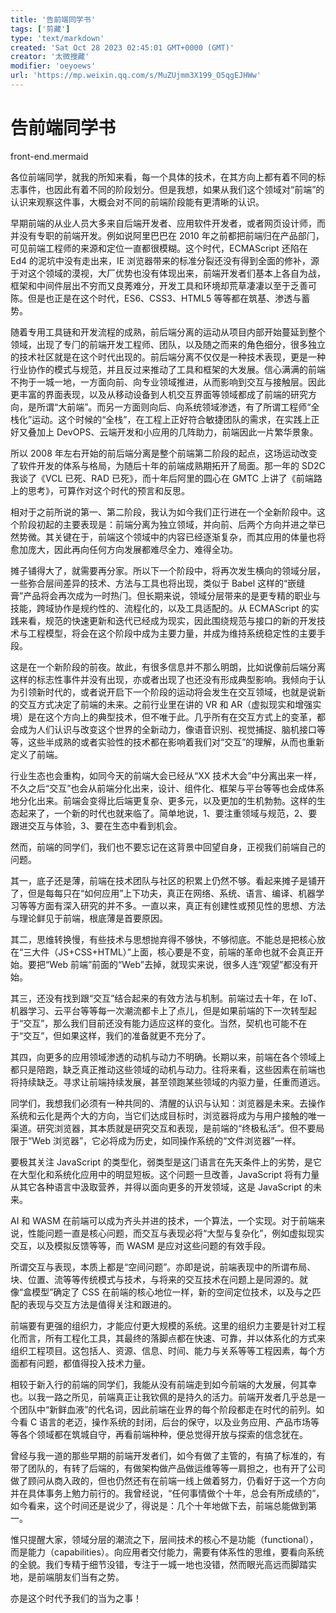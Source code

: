 ```yaml
---
title: '告前端同学书'
tags: ['剪藏']
type: 'text/markdown'
created: 'Sat Oct 28 2023 02:45:01 GMT+0000 (GMT)'
creator: '太微搜藏'
modifier: 'oeyoews'
url: 'https://mp.weixin.qq.com/s/MuZUjmm3X199_O5qgEJHWw'
---
```


# 告前端同学书

front-end.mermaid

各位前端同学，就我的所知来看，每⼀个具体的技术，在其方向上都有着不同的标志事件，也因此有着不同的阶段划分。但是我想，如果从我们这个领域对“前端”的认识来观察这件事，⼤概会对不同的前端阶段能有更清晰的认识。

早期前端的从业⼈员⼤多来⾃后端开发者、应⽤软件开发者，或者⽹⻚设计师，⽽并没有专职的前端开发。例如说阿⾥巴巴在 2010 年之前都把前端归在产品部⻔，可⻅前端⼯程师的来源和定位⼀直都很模糊。这个时代，ECMAScript 还陷在 Ed4 的泥坑中没有⾛出来，IE 浏览器带来的标准分裂还没有得到全⾯的修补，源于对这个领域的漠视，⼤⼚优势也没有体现出来，前端开发者们基本上各⾃为战，框架和中间件层出不穷⽽⼜良莠难分，开发⼯具和环境却荒草凄凄以⾄于乏善可陈。但是也正是在这个时代，ES6、CSS3、HTML5 等等都在筑基、渗透与蓄势。

随着专⽤⼯具链和开发流程的成熟，前后端分离的运动从项⽬内部开始蔓延到整个领域，出现了专⻔的前端开发⼯程师、团队，以及随之⽽来的⻆⾊细分，很多独⽴的技术社区就是在这个时代出现的。前后端分离不仅仅是⼀种技术表现，更是⼀种⾏业协作的模式与规范，并且反过来推动了⼯具和框架的⼤发展。信⼼满满的前端不拘于⼀城⼀地，⼀⽅⾯向前、向专业领域推进，从⽽影响到交互与接触层。因此更丰富的界⾯表现，以及从移动设备到⼈机交互界⾯等领域都成了前端的研究⽅向，是所谓“⼤前端”。⽽另⼀⽅⾯则向后、向系统领域渗透，有了所谓⼯程师“全栈化”运动。这个时候的“全栈”，在⼯程上正好符合敏捷团队的需求，在实践上正好⼜叠加上 DevOPS、云端开发和⼩应⽤的⼏阵助⼒，前端因此⼀⽚繁华景象。

所以 2008 年左右开始的前后端分离是整个前端第⼆阶段的起点，这场运动改变了软件开发的体系与格局，为随后⼗年的前端成熟期拓开了局⾯。那⼀年的 SD2C 我谈了《VCL 已死、RAD 已死》，⽽⼗年后阿⾥的圆⼼在 GMTC 上讲了《前端路上的思考》，可算作对这个时代的预⾔和反思。

相对于之前所说的第⼀、第⼆阶段，我认为如今我们正⾏进在⼀个全新阶段中。这个阶段初起的主要表现是：前端分离为独⽴领域，并向前、后两个⽅向并进之举已然势微。其关键在于，前端这个领域中的内容已经逐渐复杂，⽽其应⽤的体量也将愈加庞⼤，因此再向任何⽅向发展都难尽全⼒、难得全功。

摊⼦铺得⼤了，就需要再分家。所以下⼀个阶段中，将再次发⽣横向的领域分层，⼀些弥合层间差异的技术、⽅法与⼯具也将出现，类似于 Babel 这样的“嵌缝膏”产品将会再次成为⼀时热⻔。但⻓期来说，领域分层带来的是更专精的职业与技能，跨域协作是规约性的、流程化的，以及⼯具适配的。从 ECMAScript 的实践来看，规范的快速更新和迭代已经成为现实，因此围绕规范与接⼝的新的开发技术与⼯程模型，将会在这个阶段中成为主要⼒量，并成为维持系统稳定性的主要⼿段。

这是在⼀个新阶段的前夜。故此，有很多信息并不那么明朗，⽐如说像前后端分离这样的标志性事件并没有出现，亦或者出现了也还没有形成典型影响。我倾向于认为引领新时代的，或者说开启下⼀个阶段的运动将会发⽣在交互领域，也就是说新的交互⽅式决定了前端的未来。之前⾏业⾥在讲的 VR 和 AR（虚拟现实和增强实境）是在这个⽅向上的典型技术，但不唯于此。⼏乎所有在交互⽅式上的变⾰，都会成为⼈们认识与改变这个世界的全新动⼒，像语⾳识别、视觉捕捉、脑机接⼝等等，这些半成熟的或者实验性的技术都在影响着我们对“交互”的理解，从⽽也重新定义了前端。

⾏业⽣态也会重构，如同今天的前端⼤会已经从“XX 技术⼤会”中分离出来⼀样，不久之后“交互”也会从前端分化出来，设计、组件化、框架与平台等等也会成体系地分化出来。前端会变得⽐后端更复杂、更多元，以及更加的⽣机勃勃。这样的⽣态起来了，⼀个新的时代也就来临了。简单地说，1、要注重领域与规范，2、要跟进交互与体验，3、要在⽣态中看到机会。

然而，前端的同学们，我们也不要忘记在这背景中回望自身，正视我们前端自己的问题。

其⼀，底⼦还是薄，前端在技术团队与社区的积累上仍然不够。看起来摊⼦是铺开了，但是每每只在“如何应⽤”上下功夫，真正在⽹络、系统、语⾔、编译、机器学习等等⽅⾯有深⼊研究的并不多。⼀直以来，真正有创建性或预⻅性的思想、⽅法与理论鲜⻅于前端，根底薄是⾸要原因。

其⼆，思维转换慢，有些技术与思想抛弃得不够快，不够彻底。不能总是把核⼼放在“三⼤件（JS+CSS+HTML）”上⾯，核⼼要是不变，前端的⾰命也就不会真正开始。要把“Web 前端”前⾯的“Web”去掉，就现实来说，很多⼈连“观望”都没有开始。

其三，还没有找到跟“交互”结合起来的有效⽅法与机制。前端过去⼗年，在 IoT、机器学习、云平台等等每⼀次潮流都卡上了点⼉，但是如果前端的下⼀次转型起于“交互”，那么我们⽬前还没有能⼒适应这样的变化。当然，契机也可能不在于“交互”，但如果这样，我们的准备就更不充分了。

其四，向更多的应⽤领域渗透的动机与动⼒不明确。⻓期以来，前端在各个领域上都只是陪跑，缺乏真正推动这些领域的动机与动⼒。往将来看，这些因素在前端也将持续缺乏。寻求让前端持续发展，甚⾄领跑某些领域的内驱⼒量，任重⽽道远。

同学们，我想我们必须有一种共同的、清醒的认识与认知：浏览器是未来。去操作系统和云化是两个⼤的⽅向，当它们达成⽬标时，浏览器将成为与⽤户接触的唯⼀渠道。研究浏览器，其本质就是研究交互和表现，是前端的“终极私活”。但不要局限于“Web 浏览器”，它必将成为历史，如同操作系统的“⽂件浏览器”⼀样。

要极其关注 JavaScript 的类型化，弱类型是这⻔语⾔在先天条件上的劣势，是它在⼤型化和系统化应⽤中的明显短板。这个问题⼀旦改善，JavaScript 将有⼒量从其它各种语⾔中汲取营养，并得以⾯向更多的开发领域，这是 JavaScript 的未来。

AI 和 WASM 在前端可以成为⻬头并进的技术，⼀个算法，⼀个实现。对于前端来说，性能问题⼀直是核⼼问题，⽽交互与表现必将“⼤型与复杂化”，例如虚拟现实交互，以及模拟反馈等等，⽽ WASM 是应对这些问题的有效⼿段。

所谓交互与表现，本质上都是“空间问题”。亦即是说，前端表现中的所谓布局、块、位置、流等等传统模式与技术，与将来的交互技术在问题上是同源的。就像“盒模型”确定了 CSS 在前端的核⼼地位⼀样，新的空间定位技术，以及与之匹配的表现与交互⽅法是值得关注和跟进的。

前端要有更强的组织⼒，才能应付更⼤规模的系统。这⾥的组织⼒主要是针对⼯程化⽽⾔，所有⼯程化⼯具，其最终的落脚点都在快速、可靠，并以体系化的⽅式来组织⼯程项⽬。这包括⼈、资源、信息、时间、能⼒与关系等等⼯程因素，每个⽅⾯都有问题，都值得投⼊技术⼒量。

相较于新入行的前端的同学们，我能从没有前端走到如今前端的⼤发展，何其幸也。以我⼀路之所⻅，前端真正让我钦佩的是持久的活⼒。前端开发者⼏乎总是⼀个团队中“新鲜⾎液”的代名词，因此前端在业界的每个阶段都⾛在时代的前列。如今看 C 语⾔的⽼迈，操作系统的封闭，后台的保守，以及业务应⽤、产品市场等等各个领域都在筑城⾃守，再看前端种种，便总觉得开放与探索的信念犹在。

曾经与我⼀道的那些早期的前端开发者们，如今有做了主管的，有搞了标准的，有带了团队的，有转了后端的，有做架构做产品做运维等等⼀肩担之，也有开了公司做了顾问从商⼊政的，但也仍然还有在前端⼀线上做着努⼒，仍看好于这⼀个⽅向并在具体事务上勉⼒前⾏的。我曾经说，“任何事情做个⼗年，总会有所成绩的”，如今看来，这个时间还是说少了，得说是：⼏个⼗年地做下去，前端总能做到第⼀。

惟只提醒⼤家，领域分层的潮流之下，层间技术的核⼼不是功能（functional），⽽是能⼒（capabilities）。向应⽤者交付能⼒，需要有体系性的思维，要看向系统的全貌。我们专精于细节没错，专注于⼀城⼀地也没错，然而眼光⾼远⽽脚踏实地，是前端朋友们当有之势。

亦是这个时代予我们的当为之事！
